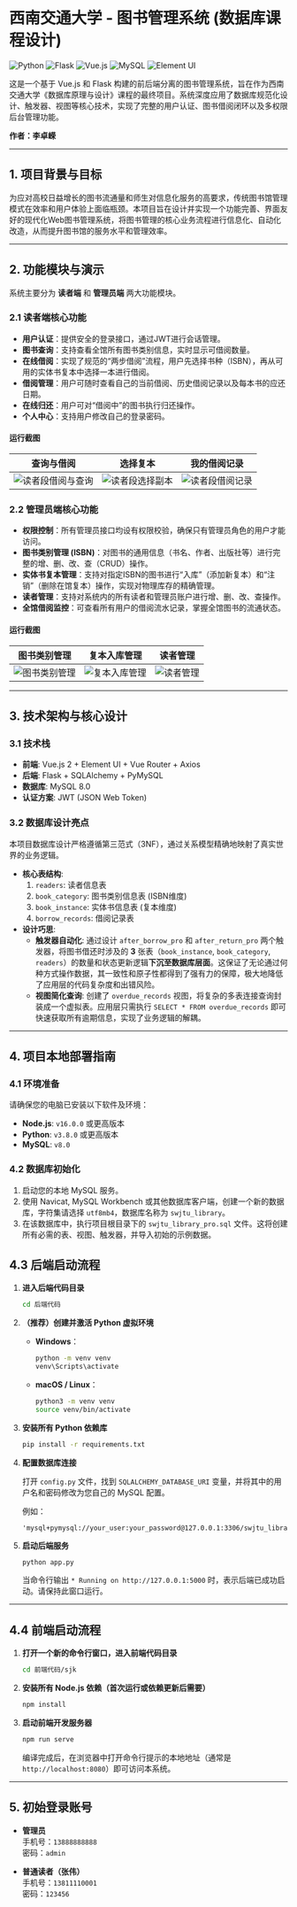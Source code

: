 # 西南交通大学 - 图书管理系统 (数据库课程设计)

![Python](https://img.shields.io/badge/Python-3.8+-blue.svg) ![Flask](https://img.shields.io/badge/Flask-2.x-green.svg) ![Vue.js](https://img.shields.io/badge/Vue.js-2.x-brightgreen.svg) ![MySQL](https://img.shields.io/badge/MySQL-8.0-orange.svg) ![Element UI](https://img.shields.io/badge/Element_UI-2.15-blue.svg)

这是一个基于 Vue.js 和 Flask 构建的前后端分离的图书管理系统，旨在作为西南交通大学《数据库原理与设计》课程的最终项目。系统深度应用了数据库规范化设计、触发器、视图等核心技术，实现了完整的用户认证、图书借阅闭环以及多权限后台管理功能。

**作者：李卓嵘**

---

## 1. 项目背景与目标

为应对高校日益增长的图书流通量和师生对信息化服务的高要求，传统图书馆管理模式在效率和用户体验上面临瓶颈。本项目旨在设计并实现一个功能完善、界面友好的现代化Web图书管理系统，将图书管理的核心业务流程进行信息化、自动化改造，从而提升图书馆的服务水平和管理效率。

---

## 2. 功能模块与演示

系统主要分为 **读者端** 和 **管理员端** 两大功能模块。

### 2.1 读者端核心功能

*   **用户认证**：提供安全的登录接口，通过JWT进行会话管理。
*   **图书查询**：支持查看全馆所有图书类别信息，实时显示可借阅数量。
*   **在线借阅**：实现了规范的“两步借阅”流程，用户先选择书种（ISBN），再从可用的实体书复本中选择一本进行借阅。
*   **借阅管理**：用户可随时查看自己的当前借阅、历史借阅记录以及每本书的应还日期。
*   **在线归还**：用户可对“借阅中”的图书执行归还操作。
*   **个人中心**：支持用户修改自己的登录密码。

#### **运行截图**
| 查询与借阅 | 选择复本 | 我的借阅记录 |
| :---: | :---: | :---: |
| ![读者段借阅与查询](https://github.com/user-attachments/assets/3a78f3c5-6e6b-46e5-91ce-dcb63ebf32f9) | ![读者段选择副本](https://github.com/user-attachments/assets/9fe3b69d-4e94-4bf2-aa2f-96bc7099ee43) | ![读者段借阅记录](https://github.com/user-attachments/assets/291a4871-d529-4d7b-acaa-8b19b1d93157) |

### 2.2 管理员端核心功能

*   **权限控制**：所有管理员接口均设有权限校验，确保只有管理员角色的用户才能访问。
*   **图书类别管理 (ISBN)**：对图书的通用信息（书名、作者、出版社等）进行完整的增、删、改、查（CRUD）操作。
*   **实体书复本管理**：支持对指定ISBN的图书进行“入库”（添加新复本）和“注销”（删除在馆复本）操作，实现对物理库存的精确管理。
*   **读者管理**：支持对系统内的所有读者和管理员账户进行增、删、改、查操作。
*   **全馆借阅监控**：可查看所有用户的借阅流水记录，掌握全馆图书的流通状态。

#### **运行截图**
| 图书类别管理 | 复本入库管理 | 读者管理 |
| :---: | :---: | :---: |
| ![图书类别管理](https://github.com/user-attachments/assets/e1473984-27b7-429a-b1e5-84f135b38997) | ![复本入库管理](https://github.com/user-attachments/assets/7132fd45-7499-43a6-aefd-712144df9d6e) | ![读者管理](https://github.com/user-attachments/assets/e61d7592-5392-405f-9cac-7ce51c1dba8b) |

---

## 3. 技术架构与核心设计

### 3.1 技术栈

*   **前端**: Vue.js 2 + Element UI + Vue Router + Axios
*   **后端**: Flask + SQLAlchemy + PyMySQL
*   **数据库**: MySQL 8.0
*   **认证方案**: JWT (JSON Web Token)

### 3.2 数据库设计亮点

本项目数据库设计严格遵循第三范式（3NF），通过关系模型精确地映射了真实世界的业务逻辑。

*   **核心表结构**:
    1.  `readers`: 读者信息表
    2.  `book_category`: 图书类别信息表 (ISBN维度)
    3.  `book_instance`: 实体书信息表 (复本维度)
    4.  `borrow_records`: 借阅记录表
*   **设计巧思**:
    *   **触发器自动化**: 通过设计 `after_borrow_pro` 和 `after_return_pro` 两个触发器，将图书借还时涉及的 **3** 张表（`book_instance`, `book_category`, `readers`）的数量和状态更新逻辑**下沉至数据库层面**。这保证了无论通过何种方式操作数据，其一致性和原子性都得到了强有力的保障，极大地降低了应用层的代码复杂度和出错风险。
    *   **视图简化查询**: 创建了 `overdue_records` 视图，将复杂的多表连接查询封装成一个虚拟表。应用层只需执行 `SELECT * FROM overdue_records` 即可快速获取所有逾期信息，实现了业务逻辑的解耦。

---

## 4. 项目本地部署指南

### 4.1 环境准备
请确保您的电脑已安装以下软件及环境：
*   **Node.js**: `v16.0.0` 或更高版本
*   **Python**: `v3.8.0` 或更高版本
*   **MySQL**: `v8.0`

### 4.2 数据库初始化
1.  启动您的本地 MySQL 服务。
2.  使用 Navicat, MySQL Workbench 或其他数据库客户端，创建一个新的数据库，字符集请选择 `utf8mb4`，数据库名称为 `swjtu_library`。
3.  在该数据库中，执行项目根目录下的 `swjtu_library_pro.sql` 文件。这将创建所有必需的表、视图、触发器，并导入初始的示例数据。

<!-- README.md -->

## 4.3 后端启动流程

1. **进入后端代码目录**
   ```bash
   cd 后端代码
   ```

2. **（推荐）创建并激活 Python 虚拟环境**
   
   - **Windows**：
     ```bash
     python -m venv venv
     venv\Scripts\activate
     ```
   
   - **macOS / Linux**：
     ```bash
     python3 -m venv venv
     source venv/bin/activate
     ```

3. **安装所有 Python 依赖库**
   ```bash
   pip install -r requirements.txt
   ```

4. **配置数据库连接**
   
   打开 `config.py` 文件，找到 `SQLALCHEMY_DATABASE_URI` 变量，并将其中的用户名和密码修改为您自己的 MySQL 配置。
   
   例如：
   ```
   'mysql+pymysql://your_user:your_password@127.0.0.1:3306/swjtu_library'
   ```

5. **启动后端服务**
   ```bash
   python app.py
   ```
   当命令行输出 `* Running on http://127.0.0.1:5000` 时，表示后端已成功启动。请保持此窗口运行。

---

## 4.4 前端启动流程

1. **打开一个新的命令行窗口，进入前端代码目录**
   ```bash
   cd 前端代码/sjk
   ```

2. **安装所有 Node.js 依赖（首次运行或依赖更新后需要）**
   ```bash
   npm install
   ```

3. **启动前端开发服务器**
   ```bash
   npm run serve
   ```
   编译完成后，在浏览器中打开命令行提示的本地地址（通常是 `http://localhost:8080`）即可访问本系统。

---

## 5. 初始登录账号

- **管理员**  
  手机号：`13888888888`  
  密码：`admin`

- **普通读者（张伟）**  
  手机号：`13811110001`  
  密码：`123456`
